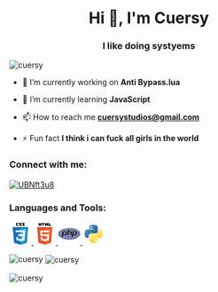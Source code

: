 <h1 align="center">Hi 👋, I'm Cuersy</h1>
<h3 align="center">I like doing systyems</h3>

<p align="left"> <img src="https://komarev.com/ghpvc/?username=cuersy&label=Profile%20views&color=0e75b6&style=flat" alt="cuersy" /> </p>

- 🔭 I’m currently working on **Anti Bypass.lua**

- 🌱 I’m currently learning **JavaScript**

- 📫 How to reach me **cuersystudios@gmail.com**

- ⚡ Fun fact **I think i can fuck all girls in the world**

<h3 align="left">Connect with me:</h3>
<p align="left">
<a href="https://discord.gg/UBNft3u8" target="blank"><img align="center" src="https://raw.githubusercontent.com/rahuldkjain/github-profile-readme-generator/master/src/images/icons/Social/discord.svg" alt="UBNft3u8" height="30" width="40" /></a>
</p>

<h3 align="left">Languages and Tools:</h3>
<p align="left"> <a href="https://www.w3schools.com/css/" target="_blank" rel="noreferrer"> <img src="https://raw.githubusercontent.com/devicons/devicon/master/icons/css3/css3-original-wordmark.svg" alt="css3" width="40" height="40"/> </a> <a href="https://www.w3.org/html/" target="_blank" rel="noreferrer"> <img src="https://raw.githubusercontent.com/devicons/devicon/master/icons/html5/html5-original-wordmark.svg" alt="html5" width="40" height="40"/> </a> <a href="https://www.php.net" target="_blank" rel="noreferrer"> <img src="https://raw.githubusercontent.com/devicons/devicon/master/icons/php/php-original.svg" alt="php" width="40" height="40"/> </a> <a href="https://www.python.org" target="_blank" rel="noreferrer"> <img src="https://raw.githubusercontent.com/devicons/devicon/master/icons/python/python-original.svg" alt="python" width="40" height="40"/> </a> </p>

<p><img align="left" src="https://github-readme-stats.vercel.app/api/top-langs?username=cuersy&show_icons=true&locale=en&layout=compact" alt="cuersy" /></p>

<p>&nbsp;<img align="center" src="https://github-readme-stats.vercel.app/api?username=cuersy&show_icons=true&locale=en" alt="cuersy" /></p>

<p><img align="center" src="https://github-readme-streak-stats.herokuapp.com/?user=cuersy&" alt="cuersy" /></p>
